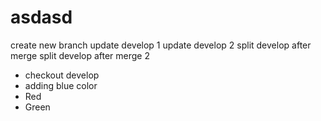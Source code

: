 # asdasd
create new branch
update develop 1
update develop 2
split develop after merge
split develop after merge 2

- checkout develop
- adding blue color
- Red
- Green